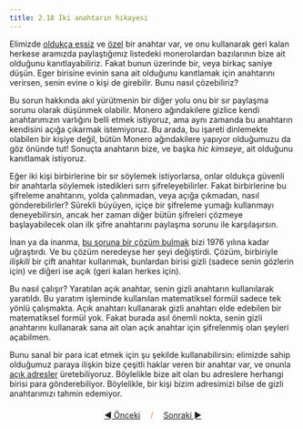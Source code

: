 ```yaml
---
title: 2.18 İki anahtarın hikayesi
---
```


Elimizde [oldukça eşsiz](2.16_key_selection.md) ve
[özel](2.15_keys.md) bir anahtar var, ve onu kullanarak geri kalan
herkese aramızda paylaştığımız listedeki monerolardan bazılarının bize
ait olduğunu kanıtlayabiliriz.  Fakat bunun üzerinde bir, veya birkaç
saniye düşün.  Eger birisine evinin sana ait olduğunu kanıtlamak için
anahtarını verirsen, senin evine o kişi de girebilir.  Bunu nasıl
çözebiliriz?

Bu sorun hakkında akıl yürütmenin bir diğer yolu onu bir sır paylaşma
sorunu olarak düşünmek olabilir.  Monero ağındakilere gizlice kendi
anahtarımızın varlığını belli etmek istiyoruz, ama aynı zamanda bu
anahtarın kendisini açığa çıkarmak istemiyoruz.  Bu arada, bu işareti
dinlemekte olabilen bir kişiye değil, bütün Monero ağındakilere
yapıyor olduğumuzu da göz önünde tut!  Sonuçta anahtarın bize, ve
başka *hic kimseye*, ait olduğunu kanıtlamak istiyoruz.

Eğer iki kişi birbirlerine bir sır söylemek istiyorlarsa, onlar
oldukça güvenli bir anahtarla söylemek istedikleri sırrı
şifreleyebilirler.  Fakat birbirlerine bu şifreleme anahtarını, yolda
çalınmadan, veya açığa çıkmadan, nasıl gönderebilirler?  Sürekli
büyüyen, içiçe bir şifreleme yumağı kullanmayı deneyebilirsin, ancak
her zaman diğer bütün şifreleri çözmeye başlayabilecek olan ilk şifre
anahtarını paylaşma sorunu ile karşılaşırsın.

İnan ya da inanma, [bu soruna bir çözüm
bulmak](https://tr.wikipedia.org/wiki/Açık_anahtarlı_şifreleme) bizi
1976 yılına kadar uğraştırdı.  Ve bu çözüm neredeyse her şeyi
değiştirdi.  Çözüm, birbiriyle _ilişkili_ bir çift anahtar kullanmak,
bunlardan birisi gizli (sadece senin gözlerin için) ve diğeri ise açık
(geri kalan herkes için).

Bu nasıl çalışır?  Yaratılan açık anahtar, senin gizli anahtarın
kullanılarak yaratıldı.  Bu yaratım işleminde kullanılan matematiksel
formül sadece tek yönlü çalışmakta.  Açık anahtarı kullanarak gizli
anahtarı elde edebilen bir matematiksel formül yok.  Fakat burada asıl
önemli nokta, senin gizli anahtarını kullanarak sana ait olan açık
anahtar için şifrelenmiş olan şeyleri açabilmen.

Bunu sanal bir para icat etmek için şu şekilde kullanabilirsin:
elimizde sahip olduğumuz paraya ilişkin bize çeşitli haklar veren bir
anahtar var, ve onunla [açık adresler](2.21_addresses.md)
üretebiliyoruz.  Böylelikle bize ait olan bu adreslere herhangi birisi
para gönderebiliyor.  Böylelikle, bir kişi bizim adresimizi bilse de
gizli anahtarımızı tahmin edemiyor.



<p align='center' style='margin-top: 1.5em;'><span style='margin-right: 1em;'><a href="./2.17_random.md">◄ Önceki</a></span> <span style='color: #ff774d;'>/</span> <span style='margin-left: 1em;'><a href="./2.19_from_keys_to_seeds.md">Sonraki ►</a></span></p>
